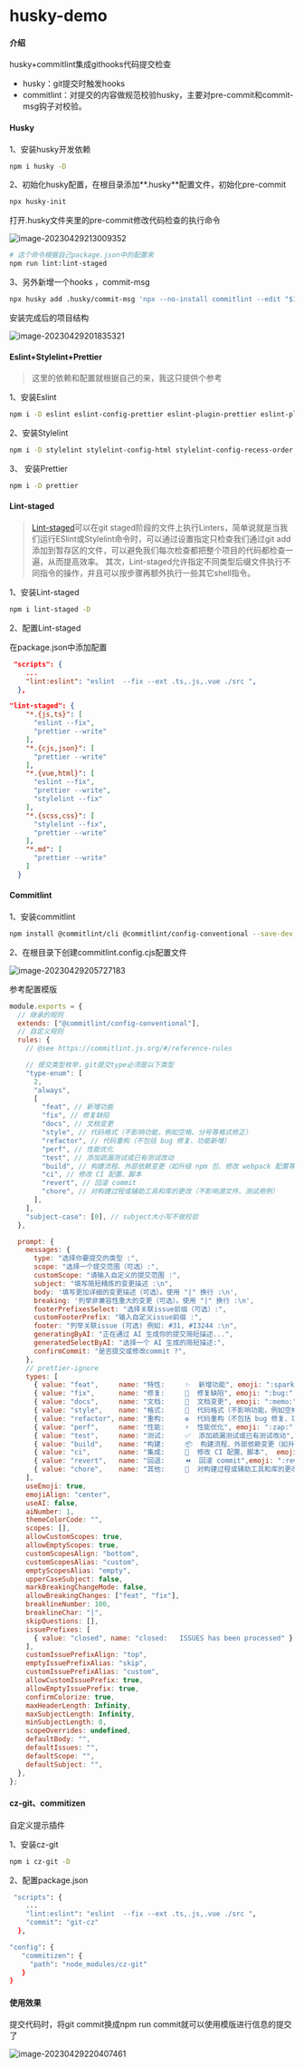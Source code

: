 # husky-demo

#### 介绍

husky+commitlint集成githooks代码提交检查

- husky：git提交时触发hooks
- commitlint：对提交的内容做规范校验husky，主要对pre-commit和commit-msg钩子对校验。



#### Husky

1、安装husky开发依赖

```bash
npm i husky -D
```

2、初始化husky配置，在根目录添加**.husky**配置文件，初始化pre-commit

```bash
npx husky-init	
```

打开.husky文件夹里的pre-commit修改代码检查的执行命令

![image-20230429213009352](http://file.chenyx.site/image/202304292130376.png)

```bash
# 这个命令根据自己package.json中的配置来
npm run lint:lint-staged
```

3、另外新增一个hooks ，commit-msg

```bash
npx husky add .husky/commit-msg 'npx --no-install commitlint --edit "$1"'
```

安装完成后的项目结构

![image-20230429201835321](http://file.chenyx.site/image/202304292018354.png)

#### Eslint+Stylelint+Prettier

> 这里的依赖和配置就根据自己的来，我这只提供个参考

1、安装Eslint

```bash
npm i -D eslint eslint-config-prettier eslint-plugin-prettier eslint-plugin-vue @typescript-eslint/eslint-plugin @typescript-eslint/parser
```

2、安装Stylelint

```bash
npm i -D stylelint stylelint-config-html stylelint-config-recess-order stylelint-config-recommended-scss stylelint-config-recommended-vue stylelint-config-standard stylelint-config-standard-scss
```

3、 安装Prettier

```bash
npm i -D prettier
```



#### Lint-staged

> [Lint-staged](https://github.com/okonet/lint-staged)可以在git staged阶段的文件上执行Linters，简单说就是当我们运行ESlint或Stylelint命令时，可以通过设置指定只检查我们通过git add添加到暂存区的文件，可以避免我们每次检查都把整个项目的代码都检查一遍，从而提高效率。 其次，Lint-staged允许指定不同类型后缀文件执行不同指令的操作，并且可以按步骤再额外执行一些其它shell指令。

1、安装Lint-staged

```bash
npm i lint-staged -D
```

2、配置Lint-staged

在package.json中添加配置

```json
 "scripts": {
    ...
    "lint:eslint": "eslint  --fix --ext .ts,.js,.vue ./src ",
  },  

"lint-staged": {
    "*.{js,ts}": [
      "eslint --fix",
      "prettier --write"
    ],
    "*.{cjs,json}": [
      "prettier --write"
    ],
    "*.{vue,html}": [
      "eslint --fix",
      "prettier --write",
      "stylelint --fix"
    ],
    "*.{scss,css}": [
      "stylelint --fix",
      "prettier --write"
    ],
    "*.md": [
      "prettier --write"
    ]
  }
```



#### Commitlint

1、安装commitlint

```bash
npm install @commitlint/cli @commitlint/config-conventional --save-dev
```

2、在根目录下创建commitlint.config.cjs配置文件

![image-20230429205727183](http://file.chenyx.site/image/202304292057215.png)

参考配置模版

```js
module.exports = {
  // 继承的规则
  extends: ["@commitlint/config-conventional"],
  // 自定义规则
  rules: {
    // @see https://commitlint.js.org/#/reference-rules

    // 提交类型枚举，git提交type必须是以下类型
    "type-enum": [
      2,
      "always",
      [
        "feat", // 新增功能
        "fix", // 修复缺陷
        "docs", // 文档变更
        "style", // 代码格式（不影响功能，例如空格、分号等格式修正）
        "refactor", // 代码重构（不包括 bug 修复、功能新增）
        "perf", // 性能优化
        "test", // 添加疏漏测试或已有测试改动
        "build", // 构建流程、外部依赖变更（如升级 npm 包、修改 webpack 配置等）
        "ci", // 修改 CI 配置、脚本
        "revert", // 回滚 commit
        "chore", // 对构建过程或辅助工具和库的更改（不影响源文件、测试用例）
      ],
    ],
    "subject-case": [0], // subject大小写不做校验
  },

  prompt: {
    messages: {
      type: "选择你要提交的类型 :",
      scope: "选择一个提交范围（可选）:",
      customScope: "请输入自定义的提交范围 :",
      subject: "填写简短精炼的变更描述 :\n",
      body: '填写更加详细的变更描述（可选）。使用 "|" 换行 :\n',
      breaking: '列举非兼容性重大的变更（可选）。使用 "|" 换行 :\n',
      footerPrefixesSelect: "选择关联issue前缀（可选）:",
      customFooterPrefix: "输入自定义issue前缀 :",
      footer: "列举关联issue (可选) 例如: #31, #I3244 :\n",
      generatingByAI: "正在通过 AI 生成你的提交简短描述...",
      generatedSelectByAI: "选择一个 AI 生成的简短描述:",
      confirmCommit: "是否提交或修改commit ?",
    },
    // prettier-ignore
    types: [
      { value: "feat",     name: "特性:     ✨  新增功能", emoji: ":sparkles:" },
      { value: "fix",      name: "修复:     🐛  修复缺陷", emoji: ":bug:" },
      { value: "docs",     name: "文档:     📝  文档变更", emoji: ":memo:" },
      { value: "style",    name: "格式:     💄  代码格式（不影响功能，例如空格、分号等格式修正）", emoji: ":lipstick:" },
      { value: "refactor", name: "重构:     ♻️  代码重构（不包括 bug 修复、功能新增）", emoji: ":recycle:" },
      { value: "perf",     name: "性能:     ⚡️  性能优化", emoji: ":zap:" },
      { value: "test",     name: "测试:     ✅  添加疏漏测试或已有测试改动", emoji: ":white_check_mark:"},
      { value: "build",    name: "构建:     📦️  构建流程、外部依赖变更（如升级 npm 包、修改 vite 配置等）", emoji: ":package:"},
      { value: "ci",       name: "集成:     🎡  修改 CI 配置、脚本",  emoji: ":ferris_wheel:"},
      { value: "revert",   name: "回退:     ⏪️  回滚 commit",emoji: ":rewind:"},
      { value: "chore",    name: "其他:     🔨  对构建过程或辅助工具和库的更改（不影响源文件、测试用例）", emoji: ":hammer:"},
    ],
    useEmoji: true,
    emojiAlign: "center",
    useAI: false,
    aiNumber: 1,
    themeColorCode: "",
    scopes: [],
    allowCustomScopes: true,
    allowEmptyScopes: true,
    customScopesAlign: "bottom",
    customScopesAlias: "custom",
    emptyScopesAlias: "empty",
    upperCaseSubject: false,
    markBreakingChangeMode: false,
    allowBreakingChanges: ["feat", "fix"],
    breaklineNumber: 100,
    breaklineChar: "|",
    skipQuestions: [],
    issuePrefixes: [
      { value: "closed", name: "closed:   ISSUES has been processed" },
    ],
    customIssuePrefixAlign: "top",
    emptyIssuePrefixAlias: "skip",
    customIssuePrefixAlias: "custom",
    allowCustomIssuePrefix: true,
    allowEmptyIssuePrefix: true,
    confirmColorize: true,
    maxHeaderLength: Infinity,
    maxSubjectLength: Infinity,
    minSubjectLength: 0,
    scopeOverrides: undefined,
    defaultBody: "",
    defaultIssues: "",
    defaultScope: "",
    defaultSubject: "",
  },
};

```



#### cz-git、commitizen

自定义提示插件

1、安装cz-git

```bash
npm i cz-git -D 
```

2、配置package.json

```bash
 "scripts": {
    ...
    "lint:eslint": "eslint  --fix --ext .ts,.js,.vue ./src ",
    "commit": "git-cz"
  },  

"config": {
   "commitizen": {
     "path": "node_modules/cz-git"
   }
}
```

#### 使用效果

提交代码时，将git commit换成npm run commit就可以使用模版进行信息的提交了

![image-20230429220407461](http://file.chenyx.site/image/202304292204489.png)

